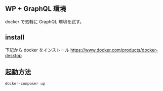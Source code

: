 ## WP + GraphQL 環境
docker で気軽に GraphQL 環境を試す。

## install
下記から docker をインストール
https://www.docker.com/products/docker-desktop


## 起動方法

```
docker-composer up
```

